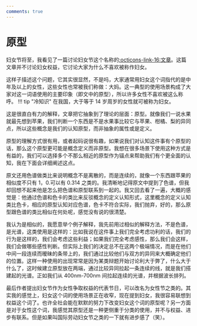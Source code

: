 ```yaml
---
comments: true
---
```

# 原型

妇女节将至，我看见了一篇讨论妇女节这个名称的[:octicons-link-16:文章](https://mp.weixin.qq.com/s/yuGoPszsDpBs6GPdw52AOQ)。这篇文章并不讨论妇女权益，它讨论大家为什么不喜欢被称作妇女。

这样子描述这个问题，它其实很显然，不是吗，大家通常用妇女这个词指代的是中年及以上的女性，这些女性也常被我们称做：大妈。这一典型的使用场景构成了大家对这一词语使用的主要印象（即文中的原型），所以许多女性不喜欢被这么称呼。
!!! tip "冷知识"
    在我国，大于等于 14 岁周岁的女性就可被称为妇女。

这是很直白有力的解释，文章把它抽象到了理论的层面：原型。就像我们一说水果就最先想到苹果，我们判断一个东西是不是水果事比较它与苹果、柑橘、梨的异同点，所以这些概念是我们的认知原型，而非抽象的属性或是定义。

原型的理解方式很有用，或者起码说很有趣，如果说我们对认知这件事有个原型的话，那么这个原型更可能是概念定义而非原型。我想在很多场景下使用这种方式是有益的，我们可以选择多个不那么相近的原型作为锚点来帮助我们有个更全面的认知，我在下面会详细阐述这点。

原文还用色谱做类比来说明概念不是离散的，而是连续的，就像一个东西跟苹果的相似度不只有 1，0.可以有 0.314 之类的。我清晰地记得原文中提到了色谱，但我却回想不起来他是怎么把色谱和原型联系到一起的。我又回去看了一遍，大概的感觉是：他通过色谱和色卡的类比来反驳概念的定义认知形式，这里概念的定义认知类比色卡，相应的原型认知对应色谱，色卡不符合实际，我们抛弃，好的，那么原型跟色谱的类比相似在何处呢，感觉没有说的很清楚。

我认为是相似的，我愿意举个例子解释，我先前用过相似的解释方法，不是色谱，是光谱，这类使用是这样的：比如我说在这件事上我们完全考虑功利的话，我们的行为是这样的，我们会考虑这些利益；如果我们完全考虑感性，那么我们会这样，我们会做哪些感性判断。但实际上我们的决定总不在这两个极端情况，而是在他们中间一段连续而暧昧的条带上的，我们通过比较他们与双方的异同来大概确定他们的位置。这样一种使用的出现常常是因为某类辩题开始讨论利大于弊了，什么大于什么了，这时候建立原型放在两端，通过比较异同拉起一条连续的线，就是我们搭建起的光谱。正如我们从 400nm-700nm 间拉起连续的光谱，并根据波长排列。

最后作者提出妇女节作为女性争取权益的代表节日，可以改名为女性节之类的。其实我的感觉上，妇女这个词的使用场景正在收窄，现在提到妇女，我很容易联想到权益这个词了。也许全社会能在默默的努力下改变妇女这个词的原型呢？另一方面是对于女性这个词，我感觉其原型还是一种更侧重于分类的使用，并不与权益、进步有联系。但是如果叫国际劳动妇女节之类的一下就有进步感了（笑）。
